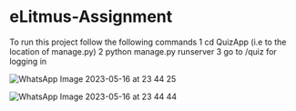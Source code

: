 # eLitmus-Assignment

To run this project follow the following commands
1 cd QuizApp (i.e to the location of manage.py)
2 python manage.py runserver
3 go to /quiz  for logging in



![WhatsApp Image 2023-05-16 at 23 44 25](https://github.com/Mayurk26/eLitmus-Assignment/assets/89087181/3211d6a3-7d7d-4da7-942b-598b518f3191)


![WhatsApp Image 2023-05-16 at 23 44 44](https://github.com/Mayurk26/eLitmus-Assignment/assets/89087181/b51f8830-f16c-4698-8f66-8eaea9dd65e1)

